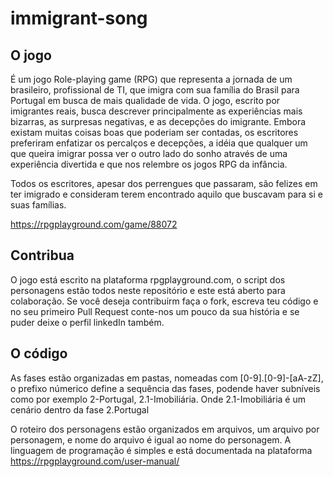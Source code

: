 # immigrant-song

## O jogo

É um jogo Role-playing game (RPG) que representa a jornada de um brasileiro, profissional de TI, que imigra com sua família do Brasil para Portugal em busca de mais qualidade de vida. O jogo, escrito por imigrantes reais, busca descrever principalmente as experiências mais bizarras, as surpresas negativas, e as decepções do imigrante. Embora existam muitas coisas boas que poderiam ser contadas, os escritores preferiram enfatizar os percalços e decepções, a idéia que qualquer um que queira imigrar possa ver o outro lado do sonho através de uma experiência divertida e que nos relembre os jogos RPG da infância.

Todos os escritores, apesar dos perrengues que passaram, são felizes em ter imigrado e consideram terem encontrado aquilo que buscavam para si e suas famílias.


https://rpgplayground.com/game/88072

## Contribua

O jogo está escrito na plataforma rpgplayground.com, o script dos personagens estão todos neste repositório e este está aberto para colaboração. Se você deseja contribuirm faça o fork, escreva teu código e no seu primeiro Pull Request conte-nos um pouco da sua história e se puder deixe o perfil linkedIn também.


## O código

As fases estão organizadas em pastas, nomeadas com [0-9].[0-9]-[aA-zZ], o prefixo númerico define a sequência das fases, podende haver subníveis como por exemplo 2-Portugal, 2.1-Imobiliária. Onde 2.1-Imobiliária é um cenário dentro da fase 2.Portugal

O roteiro dos personagens estão organizados em arquivos, um arquivo por personagem, e nome do arquivo é igual ao nome do personagem.
A linguagem de programação é simples e está documentada na plataforma https://rpgplayground.com/user-manual/
